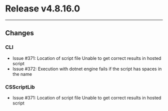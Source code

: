 # Release v4.8.16.0

---

## Changes

### CLI
- Issue #371: Location of script file Unable to get correct results in hosted script
- Issue #372: Execution with dotnet engine fails if the script has spaces in the name


### CSScriptLib
- Issue #371: Location of script file Unable to get correct results in hosted script

